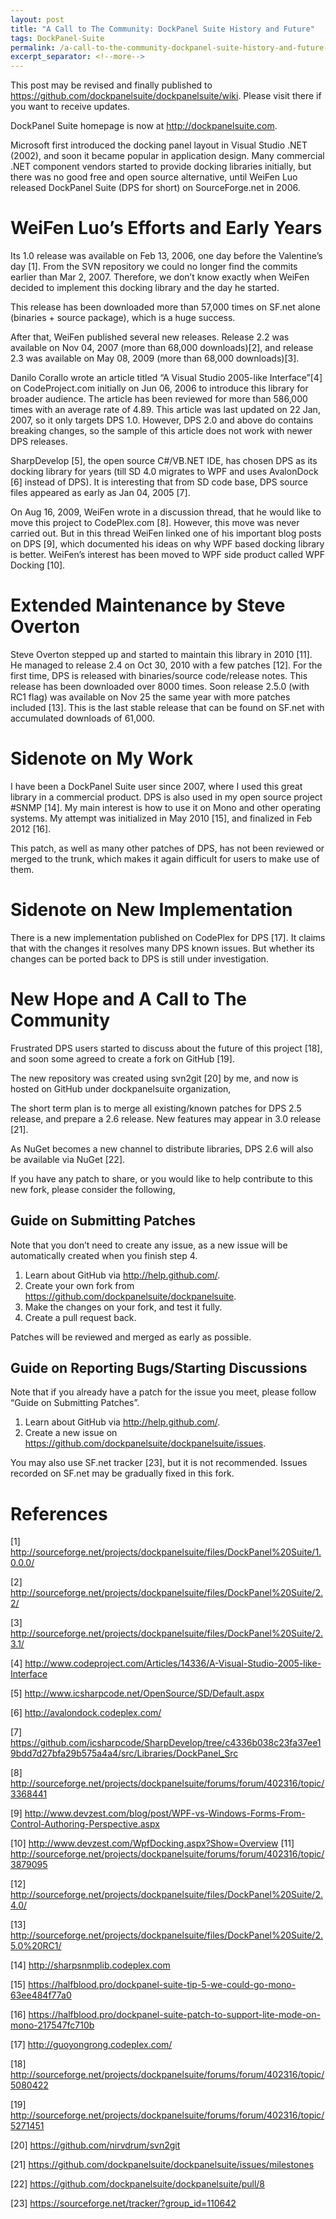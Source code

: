 ```yaml
---
layout: post
title: "A Call to The Community: DockPanel Suite History and Future"
tags: DockPanel-Suite
permalink: /a-call-to-the-community-dockpanel-suite-history-and-future-ec3b9ab8bdc9
excerpt_separator: <!--more-->
---
```

This post may be revised and finally published to https://github.com/dockpanelsuite/dockpanelsuite/wiki. Please visit there if you want to receive updates.

DockPanel Suite homepage is now at http://dockpanelsuite.com.
<!--more-->

Microsoft first introduced the docking panel layout in Visual Studio .NET (2002), and soon it became popular in application design. Many commercial .NET component vendors started to provide docking libraries initially, but there was no good free and open source alternative, until WeiFen Luo released DockPanel Suite (DPS for short) on SourceForge.net in 2006.

# WeiFen Luo’s Efforts and Early Years

Its 1.0 release was available on Feb 13, 2006, one day before the Valentine’s day [1]. From the SVN repository we could no longer find the commits earlier than Mar 2, 2007. Therefore, we don’t know exactly when WeiFen decided to implement this docking library and the day he started.

This release has been downloaded more than 57,000 times on SF.net alone (binaries + source package), which is a huge success.

After that, WeiFen published several new releases. Release 2.2 was available on Nov 04, 2007 (more than 68,000 downloads)[2], and release 2.3 was available on May 08, 2009 (more than 68,000 downloads)[3].

Danilo Corallo wrote an article titled “A Visual Studio 2005-like Interface”[4] on CodeProject.com initially on Jun 06, 2006 to introduce this library for broader audience. The article has been reviewed for more than 586,000 times with an average rate of 4.89. This article was last updated on 22 Jan, 2007, so it only targets DPS 1.0. However, DPS 2.0 and above do contains breaking changes, so the sample of this article does not work with newer DPS releases.

SharpDevelop [5], the open source C#/VB.NET IDE, has chosen DPS as its docking library for years (till SD 4.0 migrates to WPF and uses AvalonDock [6] instead of DPS). It is interesting that from SD code base, DPS source files appeared as early as Jan 04, 2005 [7].

On Aug 16, 2009, WeiFen wrote in a discussion thread, that he would like to move this project to CodePlex.com [8]. However, this move was never carried out. But in this thread WeiFen linked one of his important blog posts on DPS [9], which documented his ideas on why WPF based docking library is better. WeiFen’s interest has been moved to WPF side product called WPF Docking [10].

# Extended Maintenance by Steve Overton

Steve Overton stepped up and started to maintain this library in 2010 [11]. He managed to release 2.4 on Oct 30, 2010 with a few patches [12]. For the first time, DPS is released with binaries/source code/release notes. This release has been downloaded over 8000 times. Soon release 2.5.0 (with RC1 flag) was available on Nov 25 the same year with more patches included [13]. This is the last stable release that can be found on SF.net with accumulated downloads of 61,000.

# Sidenote on My Work

I have been a DockPanel Suite user since 2007, where I used this great library in a commercial product. DPS is also used in my open source project #SNMP [14]. My main interest is how to use it on Mono and other operating systems. My attempt was initialized in May 2010 [15], and finalized in Feb 2012 [16].

This patch, as well as many other patches of DPS, has not been reviewed or merged to the trunk, which makes it again difficult for users to make use of them.

# Sidenote on New Implementation

There is a new implementation published on CodePlex for DPS [17]. It claims that with the changes it resolves many DPS known issues. But whether its changes can be ported back to DPS is still under investigation.

# New Hope and A Call to The Community

Frustrated DPS users started to discuss about the future of this project [18], and soon some agreed to create a fork on GitHub [19].

The new repository was created using svn2git [20] by me, and now is hosted on GitHub under dockpanelsuite organization,

The short term plan is to merge all existing/known patches for DPS 2.5 release, and prepare a 2.6 release. New features may appear in 3.0 release [21].

As NuGet becomes a new channel to distribute libraries, DPS 2.6 will also be available via NuGet [22].

If you have any patch to share, or you would like to help contribute to this new fork, please consider the following,

## Guide on Submitting Patches

Note that you don’t need to create any issue, as a new issue will be automatically created when you finish step 4.

1. Learn about GitHub via http://help.github.com/.
1. Create your own fork from https://github.com/dockpanelsuite/dockpanelsuite.
1. Make the changes on your fork, and test it fully.
1. Create a pull request back.

Patches will be reviewed and merged as early as possible.

## Guide on Reporting Bugs/Starting Discussions

Note that if you already have a patch for the issue you meet, please follow “Guide on Submitting Patches”.

1. Learn about GitHub via http://help.github.com/.
1. Create a new issue on https://github.com/dockpanelsuite/dockpanelsuite/issues.

You may also use SF.net tracker [23], but it is not recommended. Issues recorded on SF.net may be gradually fixed in this fork.

# References

[1] http://sourceforge.net/projects/dockpanelsuite/files/DockPanel%20Suite/1.0.0.0/

[2] http://sourceforge.net/projects/dockpanelsuite/files/DockPanel%20Suite/2.2/

[3] http://sourceforge.net/projects/dockpanelsuite/files/DockPanel%20Suite/2.3.1/

[4] http://www.codeproject.com/Articles/14336/A-Visual-Studio-2005-like-Interface

[5] http://www.icsharpcode.net/OpenSource/SD/Default.aspx

[6] http://avalondock.codeplex.com/

[7] https://github.com/icsharpcode/SharpDevelop/tree/c4336b038c23fa37ee19bdd7d27bfa29b575a4a4/src/Libraries/DockPanel_Src

[8] http://sourceforge.net/projects/dockpanelsuite/forums/forum/402316/topic/3368441

[9] http://www.devzest.com/blog/post/WPF-vs-Windows-Forms-From-Control-Authoring-Perspective.aspx

[10] http://www.devzest.com/WpfDocking.aspx?Show=Overview
[11] http://sourceforge.net/projects/dockpanelsuite/forums/forum/402316/topic/3879095

[12] http://sourceforge.net/projects/dockpanelsuite/files/DockPanel%20Suite/2.4.0/

[13] http://sourceforge.net/projects/dockpanelsuite/files/DockPanel%20Suite/2.5.0%20RC1/

[14] http://sharpsnmplib.codeplex.com

[15] https://halfblood.pro/dockpanel-suite-tip-5-we-could-go-mono-63ee484f77a0

[16] https://halfblood.pro/dockpanel-suite-patch-to-support-lite-mode-on-mono-217547fc710b

[17] http://guoyongrong.codeplex.com/

[18] http://sourceforge.net/projects/dockpanelsuite/forums/forum/402316/topic/5080422

[19] http://sourceforge.net/projects/dockpanelsuite/forums/forum/402316/topic/5271451

[20] https://github.com/nirvdrum/svn2git

[21] https://github.com/dockpanelsuite/dockpanelsuite/issues/milestones

[22] https://github.com/dockpanelsuite/dockpanelsuite/pull/8

[23] https://sourceforge.net/tracker/?group_id=110642